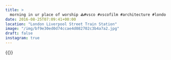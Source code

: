 ```yaml
---
title: >
  morning in ur place of worship ⛪️#vsco #vscofilm #architecture #london #symmetry
date: 2016-08-25T07:09:41+00:00
location: "London Liverpool Street Train Station"
image: "/img/bf9e30ed0d74ccae4d082702c3b4a7a2.jpg"
draft: false
instagram: true
---
```


{{<photo src="/img/bf9e30ed0d74ccae4d082702c3b4a7a2.jpg">}}
